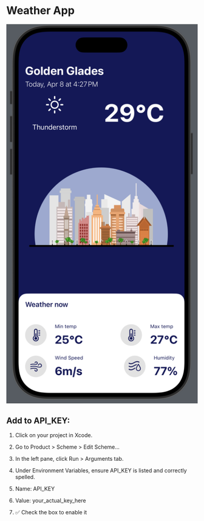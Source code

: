 # Weather App
![](https://github.com/sjcineas/WeatherApp/blob/main/DemoSC)
## Add to API_KEY:
1. Click on your project in Xcode.

2. Go to Product > Scheme > Edit Scheme…

3. In the left pane, click Run > Arguments tab.

4. Under Environment Variables, ensure API_KEY is listed and correctly spelled.

5. Name: API_KEY

6. Value: your_actual_key_here

7. ✅ Check the box to enable it

